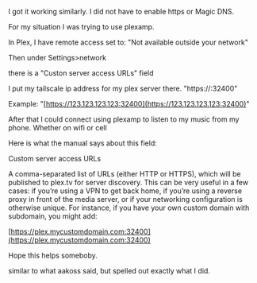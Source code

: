 I got it working similarly. I did not have to enable https or Magic DNS.

For my situation I was trying to use plexamp.

In Plex, I have remote access set to: "Not available outside your network"

Then under <MyPlexservername>Settings>network

there is a "Custon server access URLs" field

I put my tailscale ip address for my plex server there. "https://<TailscaleIP>:32400"

Example: "[https://123.123.123.123:32400](https://123.123.123.123:32400)"

After that I could connect using plexamp to listen to my music from my phone. Whether on wifi or cell

Here is what the manual says about this field:

Custom server access URLs

A comma-separated list of URLs (either HTTP or HTTPS), which will be published to plex.tv for server discovery. This can be very useful in a few cases: if you’re using a VPN to get back home, if you’re using a reverse proxy in front of the media server, or if your networking configuration is otherwise unique. For instance, if you have your own custom domain with subdomain, you might add:

[https://plex.mycustomdomain.com:32400](https://plex.mycustomdomain.com:32400)

Hope this helps someboby.

similar to what aakoss said, but spelled out exactly what I did.


